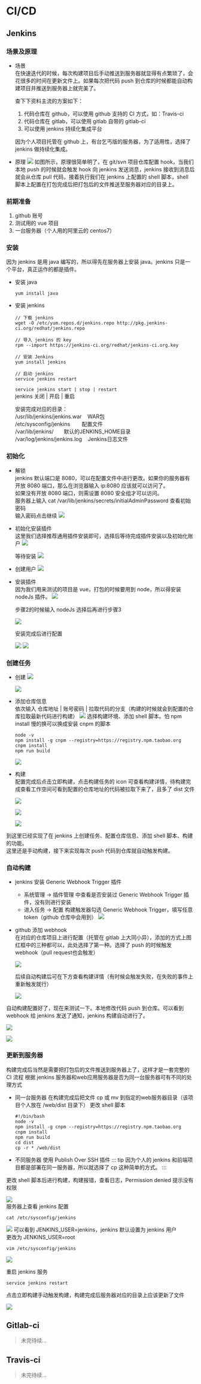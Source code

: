 # CI/CD
## Jenkins

### 场景及原理
- 场景  
    在快速迭代的时候，每次构建项目后手动推送到服务器就显得有点繁琐了，会花很多的时间在更新文件上。如果每次把代码 push 到仓库的时候都能自动构建项目并推送到服务器上就完美了。

    查下下资料主流的方案如下：
    1. 代码仓库在 github，可以使用 github 支持的 CI 方式，如：Travis-ci
    2. 代码仓库在 gitlab，可以使用 gitlab 自带的 gitlab-ci
    3. 可以使用 jenkins 持续化集成平台

    因为个人项目托管在 github 上，有台乞丐版的服务器，为了适用性，选择了 jenkins 做持续化集成。

- 原理
    ![](../.vuepress/public/jenkins/jks.jpg)
    如图所示，原理很简单明了，在 git/svn 项目仓库配置 hook，当我们本地 push 的时候就会触发 hook 向 jenkins 发送消息，jenkins 接收到消息后就会从仓库 pull 代码，接着执行我们在 jenkins 上配置的 shell 脚本，shell 脚本上配置在打包完成后把打包后的文件推送至服务器对应的目录上。

### 前期准备
1. github 账号
2. 测试用的 vue 项目
3. 一台服务器（个人用的阿里云的 centos7）

### 安装
因为 jenkins 是用 java 编写的，所以得先在服务器上安装 java。jenkins 只是一个平台，真正运作的都是插件。
- 安装 java
    ```
    yum install java
    ```
- 安装 jenkins 
    ```
    // 下载 jenkins
    wget -O /etc/yum.repos.d/jenkins.repo http://pkg.jenkins-ci.org/redhat/jenkins.repo

    // 导入 jenkins 的 key
    rpm --import https://jenkins-ci.org/redhat/jenkins-ci.org.key
    
    // 安装 Jenkins
    yum install jenkins
    
    // 启动 jenkins
    service jenkins restart
    ```
    `service jenkins start | stop | restart`    
    jenkins 关闭 | 开启 | 重启
    
    安装完成对应的目录：    
    /usr/lib/jenkins/jenkins.war    WAR包   
    /etc/sysconfig/jenkins          配置文件   
    /var/lib/jenkins/               默认的JENKINS_HOME目录  
    /var/log/jenkins/jenkins.log    Jenkins日志文件

### 初始化
- 解锁  
    jenkins 默认端口是 8080，可以在配置文件中进行更改。如果你的服务器有开放 8080 端口，那么在浏览器输入 ip:8080 应该就可以访问了。   
    如果没有开放 8080 端口，则需设置 8080 安全组才可以访问。    
    服务器上输入 cat /var/lib/jenkins/secrets/initialAdminPassword 查看初始密码     
    输入密码点击继续
    ![](../.vuepress/public/jenkins/home.png)

- 初始化安装插件    
    这里我们选择推荐通用插件安装即可，选择后等待完成插件安装以及初始化账户
    ![](../.vuepress/public/jenkins/plugin.png)

    等待安装
    ![](../.vuepress/public/jenkins/install.png)

- 创建用户
    ![](../.vuepress/public/jenkins/user.png)
- 安装插件      
    因为我们用来测试的项目是 vue，打包的时候要用到 node，所以得安装 nodeJs 插件。
    ![](../.vuepress/public/jenkins/node.png)

    步骤2的时候输入 nodeJs 选择后再进行步骤3

    ![](../.vuepress/public/jenkins/step1.png)

    安装完成后进行配置

    ![](../.vuepress/public/jenkins/step2.png)
    ![](../.vuepress/public/jenkins/step3.png)

### 创建任务
- 创建
    ![](../.vuepress/public/jenkins/task1.png)

    ![](../.vuepress/public/jenkins/task2.png)

- 添加仓库信息      
    依次输入 仓库地址 | 账号密码 | 拉取代码的分支（构建的时候就会到配置的仓库拉取最新代码进行构建）
    ![](../.vuepress/public/jenkins/task3.png)
    选择构建环境、添加 shell 脚本。怕 npm install 慢的换可以换成安装 cnpm 的脚本
    ```
    node -v
    npm install -g cnpm --registry=https://registry.npm.taobao.org
    cnpm install
    npm run build
    ```
    ![](../.vuepress/public/jenkins/task4.png)
- 构建  
    配置完成后点击立即构建，点击构建任务的 icon 可查看构建详情，待构建完成查看工作空间可看到配置的仓库地址的代码被拉取下来了，且多了 dist 文件

    ![](../.vuepress/public/jenkins/build1.png)

    ![](../.vuepress/public/jenkins/build2.png)

    ![](../.vuepress/public/jenkins/build3.png)

到这里已经实现了在 jenkins 上创建任务、配置仓库信息、添加 shell 脚本、构建的功能。      
这里还是手动构建，接下来实现每次 push 代码到仓库就自动触发构建。

### 自动构建
- jenkins 安装 Generic Webhook Trigger 插件
    - 系统管理 -> 插件管理 中查看是否安装过 Generic Webhook Trigger 插件，没有则进行安装
    - 进入任务 -> 配置 构建触发器勾选 Generic Webhook Trigger，填写任意 token（github 仓库中会用到）
    ![](../.vuepress/public/jenkins/task5.png)
- github 添加 webhook   
    在对应的仓库项目上进行配置（托管在 gitlab 上大同小异），添加的方式上图红框中的三种都可以，此处选择了第一种。选择了 push 的时候触发 webhook（pull request也会触发）

    ![](../.vuepress/public/jenkins/task6.png)

    后续自动构建后可在下方查看构建详情（有时候会触发失败，在失败的事件上重新触发就行）

    ![](../.vuepress/public/jenkins/task7.png)

自动构建配置好了，现在来测试一下。本地修改代码 push 到仓库。可以看到 webhook 给 jenkins 发送了通知，jenkins 构建自动进行了。

![](../.vuepress/public/jenkins/push.png)

![](../.vuepress/public/jenkins/push1.png)

### 更新到服务器
构建完成后当然是需要把打包后的文件推送到服务器上了，这样才是一套完整的 CI 流程
根据 jenkins 服务器和web应用服务器是否为同一台服务器可有不同的处理方式
-  同一台服务器
    在构建完成后把文件 cp 或 mv 到指定的web服务器目录（该项目个人放在 /web/dist 目录下）
    更改 shell 脚本
    ```
    #!/bin/bash
    node -v
    npm install -g cnpm --registry=https://registry.npm.taobao.org
    cnpm install
    npm run build
    cd dist
    cp -r * /web/dist
    ```
- 不同服务器
    使用 Publish Over SSH 插件
::: tip
因为个人的 jenkins 和前端项目都是部署在同一服务器，所以就选择了 cp 这种简单的方式。
:::

更改 shell 脚本后进行构建，构建报错，查看日志，Permission denied 提示没有权限    

![](../.vuepress/public/jenkins/error.png)  
服务器上查看 jenkins 配置
```
cat /etc/sysconfig/jenkins
```
![](../.vuepress/public/jenkins/root.png)
可以看到 JENKINS_USER=jenkins，jenkins 默认设置为 jenkins 用户      
更改为 JENKINS_USER=root
```
vim /etc/sysconfig/jenkins
```
![](../.vuepress/public/jenkins/root1.png)

重启 jenkins 服务
```
service jenkins restart
```
点击立即构建手动触发构建，构建完成后服务器对应的目录上应该更新了文件

![](../.vuepress/public/jenkins/dist.png)


## Gitlab-ci
> 未完待续...
## Travis-ci
> 未完待续...